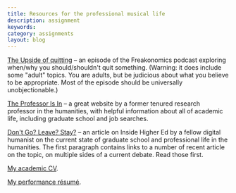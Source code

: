 ```yaml
---
title: Resources for the professional musical life
description: assignment
keywords: 
category: assignments
layout: blog
---
```


[The Upside of quitting][quit] – an episode of the Freakonomics podcast exploring when/why you should/shouldn't quit something. (Warning: it does include some "adult" topics. You are adults, but be judicious about what you believe to be appropriate. Most of the episode should be universally unobjectionable.)

[The Professor Is In][prof] – a great website by a former tenured research professor in the humanities, with helpful information about all of academic life, including graduate school and job searches.

[Don't Go? Leave? Stay?][lee] – an article on Inside Higher Ed by a fellow digital humanist on the current state of graduate school and professional life in the humanities. The first paragraph contains links to a number of recent article on the topic, on multiple sides of a current debate. Read those first.

[My academic CV][cv].

[My performance résumé][resume].



[quit]: http://www.freakonomics.com/2011/09/30/new-freakonomics-radio-podcast-the-upside-of-quitting/
[prof]: http://theprofessorisin.com
[lee]: http://www.insidehighered.com/blogs/college-ready-writing/don’t-go-leave-stay
[cv]: /musi299/media/cv.pdf
[resume]: /musi299/media/resume.pdf
